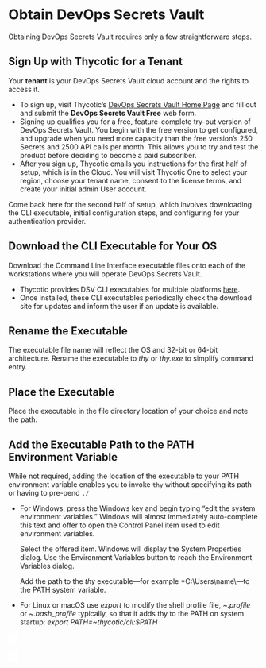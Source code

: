 ﻿[title]: # (Obtain DevOps Secrets Vault)
[tags]: # (DevOps Secrets Vault,DSV,)
[priority]: # (2100)

# Obtain DevOps Secrets Vault

Obtaining DevOps Secrets Vault requires only a few straightforward steps.

## Sign Up with Thycotic for a Tenant

Your **tenant** is your DevOps Secrets Vault cloud account and the rights to access it.

* To sign up, visit Thycotic’s [DevOps Secrets Vault Home Page](https://thycotic.com/products/devops-secrets-vault-password-management/) and fill out and submit the **DevOps Secrets Vault Free** web form.
* Signing up qualifies you for a free, feature-complete try-out version of DevOps Secrets Vault. You begin with the free version to get configured, and upgrade when you need more capacity than the free version’s 250 Secrets and 2500 API calls per month. This allows you to try and test the product before deciding to become a paid subscriber.
* After you sign up, Thycotic emails you instructions for the first half of setup, which is in the Cloud. You will visit Thycotic One to select your region, choose your tenant name, consent to the license terms, and create your initial admin User account.

Come back here for the second half of setup, which involves downloading the CLI executable, initial configuration steps, and configuring for your authentication provider.

## Download the CLI Executable for Your OS

Download the Command Line Interface executable files onto each of the workstations where you will operate DevOps Secrets Vault. 

* Thycotic provides DSV CLI executables for multiple platforms [here](https://dsv.thycotic.com/downloads).
* Once installed, these CLI executables periodically check the download site for updates and inform the user if an update is available.

## Rename the Executable

The executable file name will reflect the OS and 32-bit or 64-bit architecture. Rename the executable to *thy* or *thy.exe* to simplify command entry.

## Place the Executable

Place the executable in the file directory location of your choice and note the path.

## Add the Executable Path to the PATH Environment Variable

While not required, adding the location of the executable to your PATH environment variable enables you to invoke `thy` without specifying its path or having to pre-pend `./`

* For Windows, press the Windows key and begin typing “edit the system environment variables.” Windows will almost immediately auto-complete this text and offer to open the Control Panel item used to edit environment variables.

  Select the offered item. Windows will display the System Properties dialog. Use the Environment Variables button to reach the Environment Variables dialog.

  Add the path to the *thy* executable—for example *C:\Users\name\—to the PATH system variable.

* For Linux or macOS use *export* to modify the shell profile file, *~.profile* or *~.bash_profile* typically, so that it adds thy to the PATH on system startup:  *export PATH=~thycotic/cli:$PATH*

![](./images/spacer.png)

![](./images/spacer.png)

